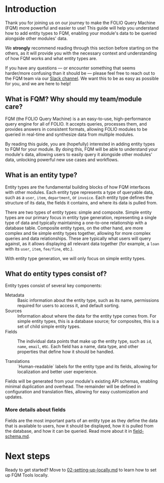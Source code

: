 # Introduction

Thank you for joining us on our journey to make the FOLIO Query Machine (FQM) more powerful and easier to use! This guide will help you understand how to add entity types to FQM, enabling your module's data to be queried alongside other modules' data.

We **strongly** recommend reading through this section before starting on the others, as it will provide you with the necessary context and understanding of how FQM works and what entity types are.

If you have any questions — or encounter something that seems harder/more confusing than it should be — please feel free to reach out to the FQM team via our [Slack channel](https://open-libr-foundation.slack.com/archives/C065XKBNARG). We want this to be as easy as possible for you, and we are here to help!

## What is FQM? Why should my team/module care?

FQM (the FOLIO Query Machine) is a an easy-to-use, high-performance query engine for all of FOLIO. It accepts queries, processes them, and provides answers in consistent formats, allowing FOLIO modules to be queried in real-time and synthesize data from multiple modules.

By reading this guide, you are (hopefully) interested in adding entity types to FQM for your module. By doing this, FQM will be able to understand your module's data, allowing users to easily query it alongside other modules' data, unlocking powerful new use cases and workflows.

## What is an entity type?

Entity types are the fundamental building blocks of how FQM interfaces with other modules. Each entity type represents a type of queryable data, such as a `user`, `item`, `department`, or `invoice`. Each entity type defines the structure of its data, the fields it contains, and where its data is pulled from.

There are two types of entity types: simple and composite. Simple entity types are our primary focus in entity type generation, representing a single type of data and typically maintaining a one-to-one relationship with a database table. Composite entity types, on the other hand, are more complex and tie simple entity types together, allowing for more complex queries and data relationships. These are typically what users will query against, as it allows displaying all relevant data together (for example, a `loan` with its `user`, `item`, `fee/fine`, etc.).

With entity type generation, we will only focus on simple entity types.

## What do entity types consist of?

Entity types consist of several key components:

<dl>
  <dt>Metadata</dt>
  <dd>Basic information about the entity type, such as its name, permissions required for users to access it, and default sorting.</dd>

  <dt>Sources</dt>
  <dd>Information about where the data for the entity type comes from. For simple entity types, this is a database source; for composites, this is a set of child simple entity types.</dd>

  <dt>Fields</dt>
  <dd>

The individual data points that make up the entity type, such as `id`, <code>name</code>, <code>email</code>, etc. Each field has a name, data type, and other properties that define how it should be handled.

  </dd>

  <dt>Translations</dt>
  <dd>
  `Human-readable` labels for the entity type and its fields, allowing for localization and better user experience.
  </dd>
</dl>

Fields will be generated from your module's existing API schemas, enabling minimal duplication and overhead. The remainder will be defined in configuration and translation files, allowing for easy customization and updates.

### More details about fields

Fields are the most important parts of an entity type as they define the data that is available to users, how it should be displayed, how it is pulled from the database, and how it can be queried. Read more about it in [field-schema.md](field-schema.md).

# Next steps

Ready to get started? Move to [02-setting-up-locally.md](02-setting-up-locally.md) to learn how to set up FQM Tools locally.
